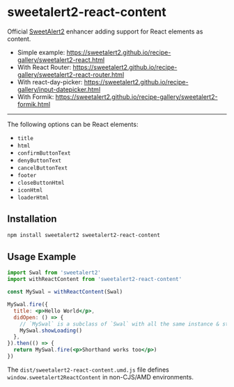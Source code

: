 # sweetalert2-react-content

Official [SweetAlert2](https://sweetalert2.github.io/) enhancer adding support for React elements as content.

- Simple example: https://sweetalert2.github.io/recipe-gallery/sweetalert2-react.html
- With React Router: https://sweetalert2.github.io/recipe-gallery/sweetalert2-react-router.html
- With react-day-picker: https://sweetalert2.github.io/recipe-gallery/input-datepicker.html
- With Formik: https://sweetalert2.github.io/recipe-gallery/sweetalert2-formik.html

---

The following options can be React elements:

- `title`
- `html`
- `confirmButtonText`
- `denyButtonText`
- `cancelButtonText`
- `footer`
- `closeButtonHtml`
- `iconHtml`
- `loaderHtml`

## Installation

```bash
npm install sweetalert2 sweetalert2-react-content
```

## Usage Example

```jsx
import Swal from 'sweetalert2'
import withReactContent from 'sweetalert2-react-content'

const MySwal = withReactContent(Swal)

MySwal.fire({
  title: <p>Hello World</p>,
  didOpen: () => {
    // `MySwal` is a subclass of `Swal` with all the same instance & static methods
    MySwal.showLoading()
  },
}).then(() => {
  return MySwal.fire(<p>Shorthand works too</p>)
})
```

The `dist/sweetalert2-react-content.umd.js` file defines `window.sweetalert2ReactContent` in non-CJS/AMD environments.
